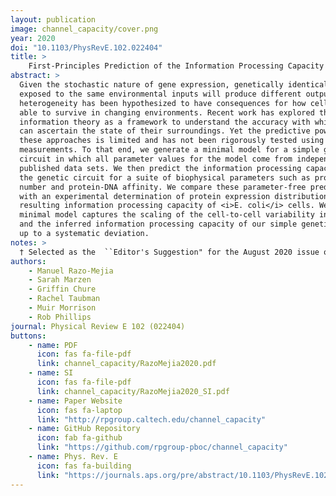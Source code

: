 ```yaml
---
layout: publication
image: channel_capacity/cover.png
year: 2020
doi: "10.1103/PhysRevE.102.022404"
title: >
    First-Principles Prediction of the Information Processing Capacity of a Simple Genetic Circuit<sup>†</sup>
abstract: >
  Given the stochastic nature of gene expression, genetically identical cells
  exposed to the same environmental inputs will produce different outputs. This
  heterogeneity has been hypothesized to have consequences for how cells are
  able to survive in changing environments. Recent work has explored the use of
  information theory as a framework to understand the accuracy with which cells
  can ascertain the state of their surroundings. Yet the predictive power of
  these approaches is limited and has not been rigorously tested using precision
  measurements. To that end, we generate a minimal model for a simple genetic
  circuit in which all parameter values for the model come from independently
  published data sets. We then predict the information processing capacity of
  the genetic circuit for a suite of biophysical parameters such as protein copy
  number and protein-DNA affinity. We compare these parameter-free predictions
  with an experimental determination of protein expression distributions and the
  resulting information processing capacity of <i>E. coli</i> cells. We find that our
  minimal model captures the scaling of the cell-to-cell variability in the data
  and the inferred information processing capacity of our simple genetic circuit
  up to a systematic deviation.
notes: > 
  † Selected as the  ``Editor's Suggestion" for the August 2020 issue of Physical Review E
authors:
    - Manuel Razo-Mejia
    - Sarah Marzen
    - Griffin Chure
    - Rachel Taubman
    - Muir Morrison 
    - Rob Phillips
journal: Physical Review E 102 (022404)
buttons:
    - name: PDF
      icon: fas fa-file-pdf
      link: channel_capacity/RazoMejia2020.pdf
    - name: SI
      icon: fas fa-file-pdf
      link: channel_capacity/RazoMejia2020_SI.pdf
    - name: Paper Website
      icon: fas fa-laptop
      link: "http://rpgroup.caltech.edu/channel_capacity"
    - name: GitHub Repository
      icon: fab fa-github
      link: "https://github.com/rpgroup-pboc/channel_capacity"
    - name: Phys. Rev. E
      icon: fas fa-building
      link: "https://journals.aps.org/pre/abstract/10.1103/PhysRevE.102.022404"
---
```

